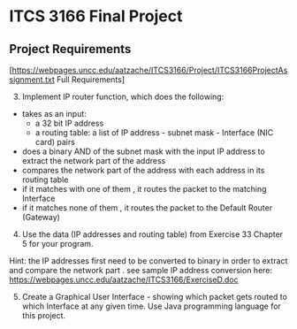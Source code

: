 # ITCS 3166 Final Project

## Project Requirements
[https://webpages.uncc.edu/aatzache/ITCS3166/Project/ITCS3166ProjectAssignment.txt Full Requirements]

3. Implement IP router function, which does the following:
- takes as an input: 
	- a 32 bit IP address
	- a routing table: a list of IP address - subnet mask - Interface (NIC card) pairs
- does a binary AND of the subnet mask with the input IP address to extract the network part of the address
- compares the network part of the address with each address in its routing table
- if it matches with one of them , it routes the packet to the matching Interface
- if it matches none of them , it routes the packet to the Default Router (Gateway)

4. Use the data (IP addresses and routing table) from Exercise 33 Chapter 5  for your program.

Hint: the IP addresses first need to be converted to binary in order to extract and compare the network part . see sample IP address conversion here:
https://webpages.uncc.edu/aatzache/ITCS3166/ExerciseD.doc

5. Create a Graphical User Interface - showing which packet gets routed to which Interface at any given time. Use Java programming language for this project.



